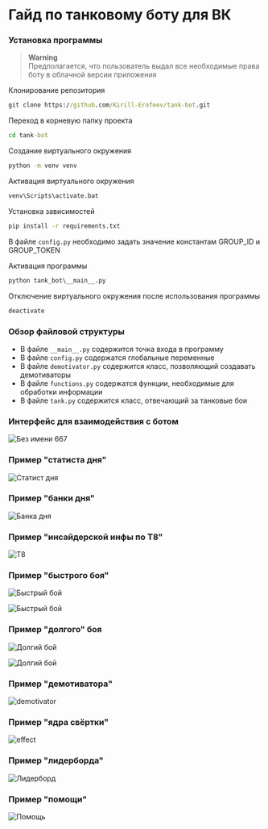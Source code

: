 # Гайд по танковому боту для ВК
### Установка программы
> **Warning**<br>
Предполагается, что пользователь выдал все необходимые права боту в облачной версии приложения
> 
Клонирование репозитория
```cmd
git clone https://github.com/Kirill-Erofeev/tank-bot.git
```
Переход в корневую папку проекта
```cmd
cd tank-bot
```
Создание виртуального окружения
```cmd
python -m venv venv
```
Активация виртуального окружения
```cmd
venv\Scripts\activate.bat
```
Установка зависимостей
```cmd
pip install -r requirements.txt
```
В файле `config.py` необходимо задать значение константам GROUP_ID и GROUP_TOKEN

Активация программы
```cmd
python tank_bot\__main__.py
```
Отключение виртуального окружения после использования программы
```cmd
deactivate
```
### Обзор файловой структуры
* В файле `__main__.py` содержится точка входа в программу
* В файле `config.py` содержатся глобальные переменные
* В файле `demotivator.py` содержится класс, позволяющий создавать демотиваторы
* В файле `functions.py` содержатся функции, необходимые для обработки информации
* В файле `tank.py` содержится класс, отвечающий за танковые бои
### Интерфейс для взаимодействия с ботом
![Без имени 667](https://github.com/user-attachments/assets/1a3fc005-1f7e-42c9-b4c2-417345978fab)
### Пример "статиста дня"
![Статист дня](https://github.com/user-attachments/assets/239d49aa-fcc0-4d8a-bc07-56a3a790aa52)
### Пример "банки дня"
![Банка дня](https://github.com/user-attachments/assets/057fd809-6fc8-436d-a448-2e0ed6657199)
### Пример "инсайдерской инфы по Т8"
![Т8](https://github.com/user-attachments/assets/75f15988-930f-4f33-9dc5-cc71f7b7056d)
### Пример "быстрого боя"
![Быстрый бой](https://github.com/user-attachments/assets/21055858-dd1c-4238-9893-ea49c024ce77)

![Быстрый бой](https://github.com/user-attachments/assets/87cb947a-11c4-46db-a81a-f2a31decf93b)
### Пример "долгого" боя
![Долгий бой](https://github.com/user-attachments/assets/b3acb387-6549-4f35-bd2a-ac1751eba5f8)

![Долгий бой](https://github.com/user-attachments/assets/e2501f68-3426-4e40-8260-0eb1e4c88886)
### Пример "демотиватора"
![demotivator](https://github.com/user-attachments/assets/00267ec8-e39d-4907-8c3c-adb4f1c5f13c)
### Пример "ядра свёртки"
![effect](https://github.com/user-attachments/assets/16c1b5dc-fea6-43bc-b9f0-3b42f233c264)
### Пример "лидерборда"
![Лидерборд](https://github.com/user-attachments/assets/4c72595e-9c87-40dc-b96e-b140e3b510e1)
### Пример "помощи"
![Помощь](https://github.com/user-attachments/assets/1b9601c8-3767-4c55-995a-18f2f23d0dd6)
